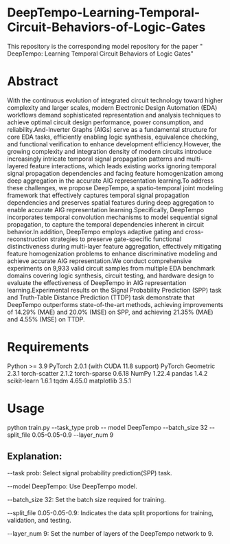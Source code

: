 # DeepTempo-Learning-Temporal-Circuit-Behaviors-of-Logic-Gates
This repository is the corresponding model repository for the paper " DeepTempo: Learning Temporal Circuit Behaviors of Logic Gates"

# Abstract
With the continuous evolution of integrated circuit technology toward higher complexity and larger scales, modern Electronic Design Automation (EDA) workflows demand sophisticated representation and analysis techniques to achieve optimal circuit design performance, power consumption, and reliability.And-Inverter Graphs (AIGs) serve as a fundamental structure for core EDA tasks, efficiently enabling logic synthesis, equivalence checking, and functional verification to enhance development efficiency.However, the growing complexity and integration density of modern circuits introduce increasingly intricate temporal signal propagation patterns and multi-layered feature interactions, which leads existing works ignoring temporal signal propagation dependencies and facing feature homogenization among deep aggregation in the accurate AIG representation learning.To address these challenges, we propose DeepTempo, a spatio-temporal joint modeling framework that effectively captures temporal signal propagation dependencies and preserves spatial features during deep aggregation to enable accurate AIG representation learning.Specifically, DeepTempo incorporates temporal convolution mechanisms to model sequential signal propagation, to capture the temporal dependencies inherent in circuit behavior.In addition, DeepTempo employs adaptive gating and cross-reconstruction strategies to preserve gate-specific functional distinctiveness during multi-layer feature aggregation, effectively mitigating feature homogenization problems to enhance discriminative modeling and achieve accurate AIG representation.We conduct comprehensive experiments on 9,933 valid circuit samples from multiple EDA benchmark domains covering logic synthesis, circuit testing, and hardware design to evaluate the effectiveness of DeepTempo in AIG representation learning.Experimental results on the Signal Probability Prediction (SPP) task and Truth-Table Distance Prediction (TTDP) task demonstrate that DeepTempo outperforms state-of-the-art methods, achieving improvements of 14.29\% (MAE) and 20.0\% (MSE) on SPP, and achieving 21.35\% (MAE) and 4.55\% (MSE) on TTDP.

# Requirements
Python >= 3.9
PyTorch 2.0.1 (with CUDA 11.8 support)
PyTorch Geometric 2.3.1
torch-scatter 2.1.2
torch-sparse 0.6.18
NumPy 1.22.4
pandas 1.4.2
scikit-learn 1.6.1
tqdm 4.65.0
matplotlib 3.5.1 

# Usage
python train.py --task_type prob -- model DeepTempo --batch_size 32 --split_file 0.05-0.05-0.9 --layer_num 9
## Explanation:
--task prob: Select signal probability prediction(SPP) task.

--model DeepTempo: Use DeepTempo model.

--batch_size 32: Set the batch size required for training.

--split_file 0.05-0.05-0.9: Indicates the data split proportions for training, validation, and testing.

--layer_num 9: Set the number of layers of the DeepTempo network to 9.
